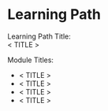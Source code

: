 # Learning Path

Learning Path Title:  
< TITLE >

Module Titles:  
- < TITLE >
- < TITLE >
- < TITLE >
- < TITLE >